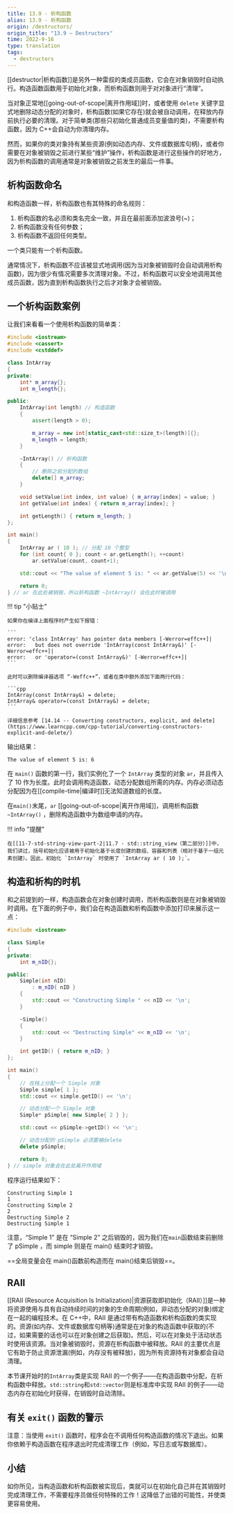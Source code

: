 ```yaml
---
title: 13.9 - 析构函数
alias: 13.9 - 析构函数
origin: /destructors/
origin_title: "13.9 — Destructors"
time: 2022-9-16
type: translation
tags:
  - destructors
---
```


[[destructor|析构函数]]是另外一种雷叔的类成员函数，它会在对象销毁时自动执行。构造函数函数用于初始化对象，而析构函数则用于对对象进行“清理”。

当对象正常地[[going-out-of-scope|离开作用域]]时，或者使用 `delete` 关键字显式地删除动态分配的对象时，析构函数(如果它存在)就会被自动调用，在释放内存前执行必要的清理。对于简单类(那些只初始化普通成员变量值的类)，不需要析构函数，因为 C++会自动为你清理内存。

然而，如果你的类对象持有某些资源(例如动态内存、文件或数据库句柄)，或者你需要在对象被销毁之前进行某些“维护”操作，析构函数是进行这些操作的好地方，因为析构函数的调用通常是对象被销毁之前发生的最后一件事。

## 析构函数命名

和构造函数一样，析构函数也有其特殊的命名规则：

1.  析构函数的名必须和类名完全一致，并且在最前面添加波浪号(~)；
2.  析构函数没有任何参数；
3.  析构函数不返回任何类型。

一个类只能有一个析构函数。

通常情况下，析构函数不应该被显式地调用(因为当对象被销毁时会自动调用析构函数)，因为很少有情况需要多次清理对象。不过，析构函数可以安全地调用其他成员函数，因为直到析构函数执行之后才对象才会被销毁。

## 一个析构函数案例

让我们来看看一个使用析构函数的简单类：

```cpp
#include <iostream>
#include <cassert>
#include <cstddef>

class IntArray
{
private:
	int* m_array{};
	int m_length{};

public:
	IntArray(int length) // 构造函数
	{
		assert(length > 0);

		m_array = new int[static_cast<std::size_t>(length)]{};
		m_length = length;
	}

	~IntArray() // 析构函数
	{
		// 删除之前分配的数组
		delete[] m_array;
	}

	void setValue(int index, int value) { m_array[index] = value; }
	int getValue(int index) { return m_array[index]; }

	int getLength() { return m_length; }
};

int main()
{
	IntArray ar ( 10 ); // 分配 10 个整型
	for (int count{ 0 }; count < ar.getLength(); ++count)
		ar.setValue(count, count+1);

	std::cout << "The value of element 5 is: " << ar.getValue(5) << '\n';

	return 0;
} // ar 在此处被销毁，所以析构函数 ~IntArray() 会在此时被调用
```

!!! tip "小贴士"

    如果你在编译上面程序时产生如下报错：

    ```
    error: 'class IntArray' has pointer data members [-Werror=effc++]|
    error:   but does not override 'IntArray(const IntArray&)' [-Werror=effc++]|
    error:   or 'operator=(const IntArray&)' [-Werror=effc++]|
    ```

    此时可以删除编译器选项 “-Weffc++”，或者在类中额外添加下面两行代码：

    ```cpp
    IntArray(const IntArray&) = delete;
    IntArray& operator=(const IntArray&) = delete;
    ```

    详细信息参考 [14.14 -- Converting constructors, explicit, and delete](https://www.learncpp.com/cpp-tutorial/converting-constructors-explicit-and-delete/)

输出结果：

```
The value of element 5 is: 6
```

在 `main()` 函数的第一行，我们实例化了一个 `IntArray` 类型的对象 `ar`，并且传入了 10 作为长度。此时会调用构造函数，动态分配数组所需的内存。内存必须动态分配因为在[[compile-time|编译时]]无法知道数组的长度。

在`main()`末尾，`ar` [[going-out-of-scope|离开作用域]]，调用析构函数 `~IntArray()` ，删除构造函数中为数组申请的内存。

!!! info "提醒"

    在[[11-7-std-string-view-part-2|11.7 - std::string_view（第二部分）]]中，我们讲过，括号初始化应该被用于初始化基于长度创建的数组、容器和列表（相对于基于一组元素创建）。因此，初始化 `IntArray` 时使用了 `IntArray ar ( 10 );`。

## 构造和析构的时机

和之前提到的一样，构造函数会在对象创建时调用，而析构函数则是在对象被销毁时调用。在下面的例子中，我们会在构造函数和析构函数中添加打印来展示这一点：

```cpp
#include <iostream>

class Simple
{
private:
    int m_nID{};

public:
    Simple(int nID)
        : m_nID{ nID }
    {
        std::cout << "Constructing Simple " << nID << '\n';
    }

    ~Simple()
    {
        std::cout << "Destructing Simple" << m_nID << '\n';
    }

    int getID() { return m_nID; }
};

int main()
{
    // 在栈上分配一个 Simple 对象
    Simple simple{ 1 };
    std::cout << simple.getID() << '\n';

    // 动态分配一个 Simple 对象
    Simple* pSimple{ new Simple{ 2 } };

    std::cout << pSimple->getID() << '\n';

    // 动态分配的 pSimple 必须要被delete
    delete pSimple;

    return 0;
} // simple 对象会在此处离开作用域
```

程序运行结果如下：

```
Constructing Simple 1
1
Constructing Simple 2
2
Destructing Simple 2
Destructing Simple 1
```

注意，“Simple 1” 是在 “Simple 2” 之后销毁的，因为我们在`main`函数结束前删除了 pSimple ，而 simple 则是在 main() 结束时才销毁。

==全局变量会在 main()函数前构造而在 main()结束后销毁==。

## RAII

[[RAII (Resource Acquisition Is Initialization)|资源获取即初始化（RAII）]]是一种将资源使用与具有自动持续时间的对象的生命周期(例如，非动态分配的对象)绑定在一起的编程技术。在 C++中，RAII 是通过带有构造函数和析构函数的类实现的。资源(如内存、文件或数据库句柄等)通常是在对象的构造函数中获取的(不过，如果需要的话也可以在对象创建之后获取)。然后，可以在对象处于活动状态时使用该资源。当对象被销毁时，资源在析构函数中被释放。RAII 的主要优点是它有助于防止资源泄漏(例如，内存没有被释放)，因为所有资源持有对象都会自动清理。

本节课开始时的`IntArray`类是实现 RAII 的一个例子——在构造函数中分配，在析构函数中释放。`std::string`和`std::vector`则是标准库中实现 RAII 的例子——动态内存在初始化时获得，在销毁时自动清除。

## 有关 `exit()` 函数的警示

注意：当使用 `exit()` 函数时，程序会在不调用任何构造函数的情况下退出。如果你依赖于构造函数在程序退出时完成清理工作（例如，写日志或写数据库）。

## 小结

如你所见，当构造函数和析构函数被实现后，类就可以在初始化自己并在其销毁时完成清理工作，不需要程序员做任何特殊的工作！这降低了出错的可能性，并使类更容易使用。
